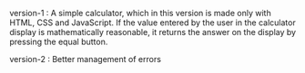 version-1 : A simple calculator, which in this version is made only with HTML, CSS and JavaScript. If the value entered by the user in the calculator display is mathematically reasonable, it returns the answer on the display by pressing the equal button.

version-2 : Better management of errors

